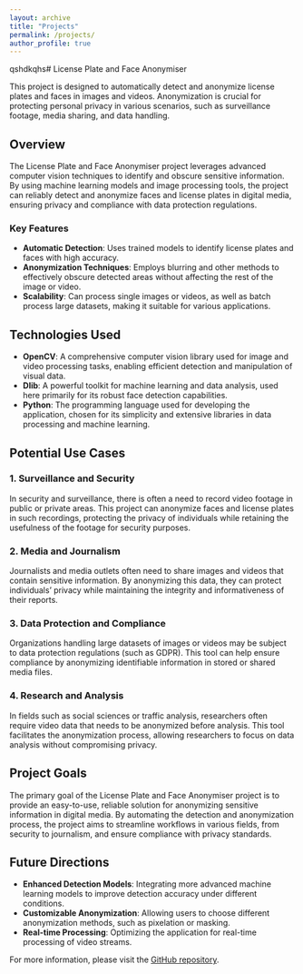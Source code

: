 ```yaml
---
layout: archive
title: "Projects"
permalink: /projects/
author_profile: true
---
```

qshdkqhs# License Plate and Face Anonymiser

This project is designed to automatically detect and anonymize license plates and faces in images and videos. Anonymization is crucial for protecting personal privacy in various scenarios, such as surveillance footage, media sharing, and data handling.

## Overview

The License Plate and Face Anonymiser project leverages advanced computer vision techniques to identify and obscure sensitive information. By using machine learning models and image processing tools, the project can reliably detect and anonymize faces and license plates in digital media, ensuring privacy and compliance with data protection regulations.

### Key Features

- **Automatic Detection**: Uses trained models to identify license plates and faces with high accuracy.
- **Anonymization Techniques**: Employs blurring and other methods to effectively obscure detected areas without affecting the rest of the image or video.
- **Scalability**: Can process single images or videos, as well as batch process large datasets, making it suitable for various applications.

## Technologies Used

- **OpenCV**: A comprehensive computer vision library used for image and video processing tasks, enabling efficient detection and manipulation of visual data.
- **Dlib**: A powerful toolkit for machine learning and data analysis, used here primarily for its robust face detection capabilities.
- **Python**: The programming language used for developing the application, chosen for its simplicity and extensive libraries in data processing and machine learning.

## Potential Use Cases

### 1. **Surveillance and Security**

In security and surveillance, there is often a need to record video footage in public or private areas. This project can anonymize faces and license plates in such recordings, protecting the privacy of individuals while retaining the usefulness of the footage for security purposes.

### 2. **Media and Journalism**

Journalists and media outlets often need to share images and videos that contain sensitive information. By anonymizing this data, they can protect individuals’ privacy while maintaining the integrity and informativeness of their reports.

### 3. **Data Protection and Compliance**

Organizations handling large datasets of images or videos may be subject to data protection regulations (such as GDPR). This tool can help ensure compliance by anonymizing identifiable information in stored or shared media files.

### 4. **Research and Analysis**

In fields such as social sciences or traffic analysis, researchers often require video data that needs to be anonymized before analysis. This tool facilitates the anonymization process, allowing researchers to focus on data analysis without compromising privacy.

## Project Goals

The primary goal of the License Plate and Face Anonymiser project is to provide an easy-to-use, reliable solution for anonymizing sensitive information in digital media. By automating the detection and anonymization process, the project aims to streamline workflows in various fields, from security to journalism, and ensure compliance with privacy standards.

## Future Directions

- **Enhanced Detection Models**: Integrating more advanced machine learning models to improve detection accuracy under different conditions.
- **Customizable Anonymization**: Allowing users to choose different anonymization methods, such as pixelation or masking.
- **Real-time Processing**: Optimizing the application for real-time processing of video streams.

For more information, please visit the [GitHub repository](https://github.com/rampallishyam/License-plate-and-face-anonymiserm).
